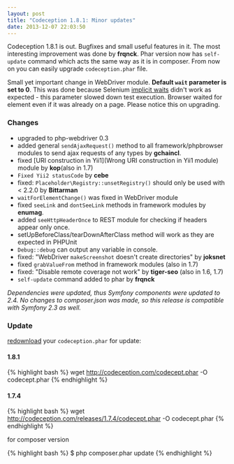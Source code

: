 ```yaml
---
layout: post
title: "Codeception 1.8.1: Minor updates"
date: 2013-12-07 22:03:50
---
```


Codeception 1.8.1 is out. Bugfixes and small useful features in it. The most interesting improvement was done by **frqnck**. Phar version now has `self-update` command which acts the same way as it is in composer. From now on you can easily upgrade `codeception.phar` file.

Small yet important change in WebDriver module. **Default `wait` parameter is set to 0**. This was done because Selenium [implicit waits](http://www.seleniumhq.org/docs/04_webdriver_advanced.jsp#implicit-waits) didn't work as expected - this parameter slowed down test execution. Browser waited for element even if it was already on a page. Please notice this on upgrading.


### Changes

* upgraded to php-webdriver 0.3
* added general `sendAjaxRequest()` method to all framework/phpbrowser modules to send ajax requests of any types by **gchaincl**.
* fixed [URI construction in Yii1](Wrong URI construction in Yii1 module) module by **kop**(also in 1.7)
* `Fixed Yii2 statusCode` by **cebe**
* fixed: `Placeholder\Registry::unsetRegistry()` should only be used with < 2.2.0 by **Bittarman**
* `waitForElementChange()` was fixed in WebDriver module
* fixed `seeLink` and `dontSeeLink` methods in framework modules by **enumag**.
* added `seeHttpHeaderOnce` to REST module for checking if headers appear only once.
* setUpBeforeClass/tearDownAfterClass method will work as they are expected in PHPUnit
* `Debug::debug` can output any variable in console.
* fixed: "WebDriver `makeScreenshot` doesn't create directories" by **joksnet**
* fixed `grabValueFrom` method in framework modules (also in 1.7)
* fixed: "Disable remote coverage not work" by **tiger-seo** (also in 1.6, 1.7)
* `self-update` command added to phar by **frqnck**

*Dependencies were updated, thus Symfony components were updated to 2.4. No changes to composer.json was made, so this release is compatible with Symfony 2.3 as well.*

### Update

[redownload](http://codeception.com/thanks.html) your `codeception.phar` for update:

#### 1.8.1
{% highlight bash %}
wget http://codeception.com/codecept.phar -O codecept.phar
{% endhighlight %}

#### 1.7.4

{% highlight bash %}
wget http://codeception.com/releases/1.7.4/codecept.phar -O codecept.phar
{% endhighlight %}

for composer version

{% highlight bash %}
$ php composer.phar update
{% endhighlight %}